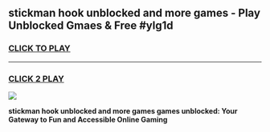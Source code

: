 
## stickman hook unblocked and more games - Play Unblocked Gmaes & Free #ylg1d
<h3>
<a href="https://premium.freeplayer.one?title=stickman_hook_unblocked_and_more_games&ref=03M">CLICK TO PLAY</a></h3>
<hr>

<h3>
<a href="https://premium.freeplayer.one?title=stickman_hook_unblocked_and_more_games&ref=03M">CLICK 2 PLAY</a>
  
</h3>

<a href="https://premium.freeplayer.one?title=stickman_hook_unblocked_and_more_games&ref=03M"><img src="https://clearcache.store/games.png"></a>


**stickman hook unblocked and more games games unblocked: Your Gateway to Fun and Accessible Online Gaming**

